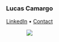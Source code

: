 <h3 align="center">Lucas Camargo</h3>
<p align="center">
  <a href="https://www.linkedin.com/in/lpescador/">LinkedIn</a> •
  <a href="mailto:lucaspescadordecamargo@gmail.com">Contact</a>
</p>

<div align="center"> 
  <img src="https://www.icegif.com/wp-content/uploads/2021/09/icegif-3.gif" />
</div>
